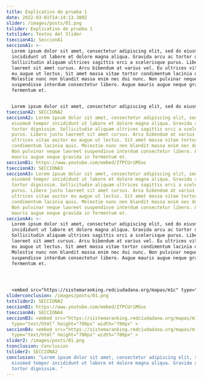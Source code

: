 ```yaml
---
title: Explicativo de prueba 1
date: 2022-03-01T14:14:13.300Z
slider: /images/posts/01.png
tslider: Explicativo de prueba 1
txtslider: Textos del Slider
tseccionA1: SeccionA1
seccionA1: >-
  Lorem ipsum dolor sit amet, consectetur adipiscing elit, sed do eiusmod tempor
  incididunt ut labore et dolore magna aliqua. Gravida arcu ac tortor dignissim.
  Sollicitudin aliquam ultrices sagittis orci a scelerisque purus. Libero justo
  laoreet sit amet cursus. Arcu bibendum at varius vel. Eu ultrices vitae auctor
  eu augue ut lectus. Sit amet massa vitae tortor condimentum lacinia quis.
  Molestie nunc non blandit massa enim nec dui nunc. Non pulvinar neque laoreet
  suspendisse interdum consectetur libero. Augue mauris augue neque gravida in
  fermentum et.


  Lorem ipsum dolor sit amet, consectetur adipiscing elit, sed do eiusmod tempor incididunt ut labore et dolore magna aliqua. Gravida arcu ac tortor dignissim. Sollicitudin aliquam ultrices sagittis orci a scelerisque purus. Libero justo laoreet sit amet cursus. Arcu bibendum at varius vel. Eu ultrices vitae auctor eu augue ut lectus. Sit amet massa vitae tortor condimentum lacinia quis. Molestie nunc non blandit massa enim nec dui nunc. Non pulvinar neque laoreet suspendisse interdum consectetur libero. Augue mauris augue neque gravida in fermentum et.
tseccionA2: SECCIONA2
seccionA2: Lorem ipsum dolor sit amet, consectetur adipiscing elit, sed do
  eiusmod tempor incididunt ut labore et dolore magna aliqua. Gravida arcu ac
  tortor dignissim. Sollicitudin aliquam ultrices sagittis orci a scelerisque
  purus. Libero justo laoreet sit amet cursus. Arcu bibendum at varius vel. Eu
  ultrices vitae auctor eu augue ut lectus. Sit amet massa vitae tortor
  condimentum lacinia quis. Molestie nunc non blandit massa enim nec dui nunc.
  Non pulvinar neque laoreet suspendisse interdum consectetur libero. Augue
  mauris augue neque gravida in fermentum et.
seccionB1: https://www.youtube.com/embed/ZfPCUriMSus
tseccionA3: SECCIONA3
seccionA3: Lorem ipsum dolor sit amet, consectetur adipiscing elit, sed do
  eiusmod tempor incididunt ut labore et dolore magna aliqua. Gravida arcu ac
  tortor dignissim. Sollicitudin aliquam ultrices sagittis orci a scelerisque
  purus. Libero justo laoreet sit amet cursus. Arcu bibendum at varius vel. Eu
  ultrices vitae auctor eu augue ut lectus. Sit amet massa vitae tortor
  condimentum lacinia quis. Molestie nunc non blandit massa enim nec dui nunc.
  Non pulvinar neque laoreet suspendisse interdum consectetur libero. Augue
  mauris augue neque gravida in fermentum et.
seccionA4: >-
  Lorem ipsum dolor sit amet, consectetur adipiscing elit, sed do eiusmod tempor
  incididunt ut labore et dolore magna aliqua. Gravida arcu ac tortor dignissim.
  Sollicitudin aliquam ultrices sagittis orci a scelerisque purus. Libero justo
  laoreet sit amet cursus. Arcu bibendum at varius vel. Eu ultrices vitae auctor
  eu augue ut lectus. Sit amet massa vitae tortor condimentum lacinia quis.
  Molestie nunc non blandit massa enim nec dui nunc. Non pulvinar neque laoreet
  suspendisse interdum consectetur libero. Augue mauris augue neque gravida in
  fermentum et.




  <embed src="https://sistemaranking.redciudadana.org/mapas/m1c" type="text/html" height="780px" width="780px" >
sliderconclusion: /images/posts/01.png
txtslider2: SECCIONA2
seccionB2: https://www.youtube.com/embed/ZfPCUriMSus
tseccionA4: SECCIONA4
seccionB3: <embed src="https://sistemaranking.redciudadana.org/mapas/m1c"
  type="text/html" height="780px" width="780px" >
seccionB4: <embed src="https://sistemaranking.redciudadana.org/mapas/m1c"
  type="text/html" height="780px" width="780px" >
slider2: /images/posts/01.png
tconclusion: Conclusion
tslider2: SECCIONA2
conclusion: "Lorem ipsum dolor sit amet, consectetur adipiscing elit, sed do
  eiusmod tempor incididunt ut labore et dolore magna aliqua. Gravida arcu ac
  tortor dignissim. "
---
```

